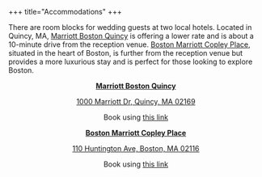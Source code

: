 +++
title="Accommodations"
+++

There are room blocks for wedding guests at two local hotels. Located in Quincy, MA, [Marriott Boston Quincy](https://www.marriott.com/en-us/hotels/bosqu-marriott-boston-quincy/overview/) is offering a lower rate and is about a 10-minute drive from the reception venue. [Boston Marriott Copley Place](https://www.marriott.com/en-us/hotels/bosco-boston-marriott-copley-place/overview/), situated in the heart of Boston, is further from the reception venue but provides a more luxurious stay and is perfect for those looking to explore Boston.

<div style="text-align: center">
<div style="font-weight: bold; text-decoration:underline">Marriott Boston Quincy</div>

[1000 Marriott Dr, Quincy, MA 02169](https://maps.app.goo.gl/45wL1tyaEH2p24VaA)

Book using [this link](https://www.marriott.com/events/start.mi?id=1700578393589&key=GRP)


<div style="font-weight: bold; text-decoration:underline">Boston Marriott Copley Place</div>

[110 Huntington Ave, Boston, MA 02116](https://maps.app.goo.gl/x8zVKSSkBjRRcuJAA)

Book using [this link](https://book.passkey.com/e/50727988)

</div>


